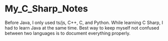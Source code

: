 # My_C_Sharp_Notes
Before Java, I only used ts/js, C++, C, and Python. While learning C Sharp, I had to learn Java at the same time. Best way to keep myself not confused between two languages is to document everything properly.
